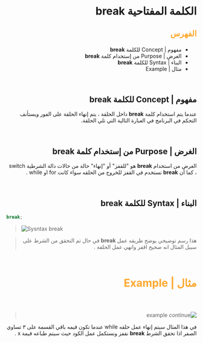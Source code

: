 <div dir=rtl>

#  الكلمة المفتاحية **break**  

##  <p style="color: #fea82f">الفهرس </p>

  *  مفهوم | Concept   للكلمة **break** 
  * الغرض | Purpose من إستخدام كلمة **break** 
  * البناء | Syntax  للكلمة **break** 
  * مثال | Example   

 
 &nbsp;


  ## مفهوم | Concept   للكلمة **break** 
عندما يتم استخدام كلمة **break**  داخل الحلقة ، يتم إنهاء الحلقة على الفور ويستأنف التحكم في البرنامج في العبارة التالية التي تلي الحلقة.
 
 &nbsp;

##  الغرض | Purpose من إستخدام كلمة **break** 
 الغرض من استخدام **break**  هو "للقفز" أو "إنهاء"  حالة من حالات دالة الشرطية switch ، كما أن **break**  تستخدم في القفز  للخروج من  الحلقه سواء كانت for او while .




  

 &nbsp;

## البناء | Syntax  للكلمة **break** 
 <div dir=ltr>

```C#
break;
```


> ![Sysntax break](https://www.tutorialspoint.com/csharp/images/cpp_break_statement.jpg)   

</div> 

> هذا رسم توضيحي يوضح طريقه عمل  **break** 
في حال تم التحقق من الشرط على سبيل المثال انه صحيح اقفر وانهي عمل الحلقة .




 &nbsp;

# <p style="color: #fea82f">مثال | Example  </p>  

  &nbsp;
  > ![example continue](https://cdn.educba.com/academy/wp-content/uploads/2019/09/c3.png
)


في هذا المثال سيتم إنهاء عمل حلقه while عندما تكون قيمه باقي القسمة على ٣ تساوي الصفر  اذا تحقق الشرط  **break** نقفز ونستكمل عمل الكود حيث سيتم طباعه قيمة   x .
 </div>